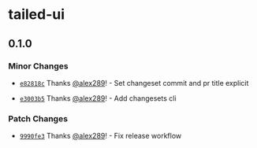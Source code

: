# tailed-ui

## 0.1.0

### Minor Changes

- [`e82818c`](https://github.com/alex289/tailed-ui/commit/e82818cf2a22ec5bda915db2357811fd10169de2) Thanks [@alex289](https://github.com/alex289)! - Set changeset commit and pr title explicit

- [`e3003b5`](https://github.com/alex289/tailed-ui/commit/e3003b5c5baf15d46f8a3a3d4da71aad62cd6df7) Thanks [@alex289](https://github.com/alex289)! - Add changesets cli

### Patch Changes

- [`9990fe3`](https://github.com/alex289/tailed-ui/commit/9990fe33d0c81aea08e479a9c16ca2bfb4c9adb1) Thanks [@alex289](https://github.com/alex289)! - Fix release workflow
